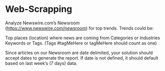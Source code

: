 # Web-Scrapping
Analyze Newswire.com’s Newsroom (https://www.newswire.com/newsroom) for top trends.  Trends could be:

Top places (location) where news are coming from
Categories or Industries
Keywords or Tags.  (Tags #tagMeHere or tagMeHere should count as one)

Since articles on our Newsroom are date delimited, your solution should accept dates to generate the report.  If date is not defined, it should default based on last week’s (7 days) data.
